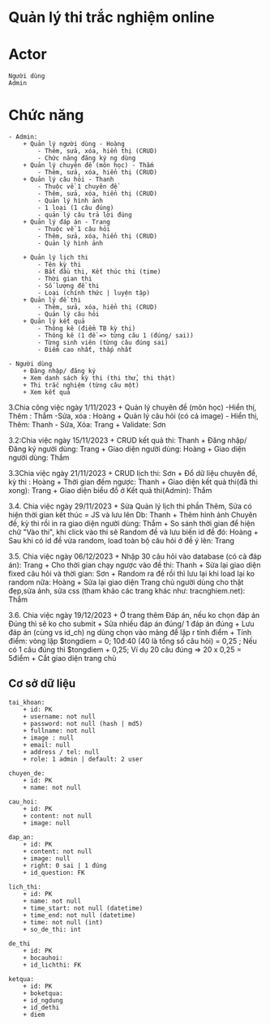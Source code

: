 # Quản lý thi trắc nghiệm online
# Actor
    Người dùng
    Admin
# Chức năng
    - Admin:
        + Quản lý người dùng - Hoàng
            - Thêm, sửa, xóa, hiển thị (CRUD)
            - Chức năng đăng ký ng dùng
        + Quản lý chuyên đề (môn học) - Thắm
            - Thêm, sửa, xóa, hiển thị (CRUD)
        + Quản lý câu hỏi - Thanh
            - Thuộc về 1 chuyên đề
            - Thêm, sửa, xóa, hiển thị (CRUD)
            - Quản lý hình ảnh
            - 1 loại (1 câu đúng)
            - quản lý câu trả lời đúng
        + Quản lý đáp án - Trang
            - Thuộc về 1 câu hỏi
            - Thêm, sửa, xóa, hiển thị (CRUD)
            - Quản lý hình ảnh

        + Quản lý lịch thi
            - Tên kỳ thi
            - Bắt đầu thi, Kết thúc thi (time)
            - Thời gian thi
            - Số lượng đề thi
            - Loại (chính thức | luyện tập)
        + Quản lý đề thi
            - Thêm, sửa, xóa, hiển thị (CRUD)
            - Quản lý câu hỏi
        + Quản lý kết quả
            - Thông kê (điểm TB kỳ thi)
            - Thông kê (1 đề => từng câu 1 (đúng/ sai))
            - Từng sinh viên (từng câu đúng sai)
            - Điểm cao nhất, thấp nhất

    - Người dùng
        + Đăng nhập/ đăng ký
        + Xem danh sách kỳ thi (thi thử, thi thật)
        + Thi trắc nghiệm (từng câu một)
        + Xem kết quả


3.Chia công việc ngày 1/11/2023
         + Quản lý chuyên đề (môn học)
            -Hiển thị, Thêm : Thắm
            -Sửa, xóa : Hoàng
        + Quản lý câu hỏi (có cả image)
            - Hiển thị, Thêm: Thanh
            - Sửa, Xóa: Trang
         + Validate: Sơn

         
3.2:Chia việc ngày 15/11/2023
        + CRUD kết quả thi: Thanh
        + Đăng nhập/Đăng ký người dùng: Trang
        + Giao diện người dùng: Hoàng
        + Giao diện người dùng: Thắm         


3.3Chia việc ngày 21/11/2023
        + CRUD lịch thi: Sơn
        + Đổ dữ liệu chuyên đề, kỳ thi : Hoàng
        + Thời gian đếm ngược: Thanh
        + Giao diện kết quả thi(đã thi xong): Trang
        + Giao diện biểu đồ ở Kết quả thi(Admin): Thắm 


3.4. Chia việc ngày 29/11/2023
        + Sửa Quản lý lịch thi phần Thêm, Sửa có 
        hiện thời gian kết thúc = JS và lưu lên Db: Thanh
        + Thêm hình ảnh Chuyên đề, kỳ thi rồi in ra giao diện người dùng: Thắm
        + So sánh thời gian để hiện chữ "Vào thi", khi click vào thi sẽ 
        Random đề và lưu biến id đề đó: Hoàng
        + Sau khi có id đề vừa random, load toàn bộ câu hỏi ở đề ý lên: Trang
        
3.5. Chia việc ngày 06/12/2023
        + Nhập 30 câu hỏi vào database (có cả đáp án): Trang
        + Cho thời gian chạy ngược vào đề thi: Thanh
        + Sửa lại giao diện fixed câu hỏi và thời gian: Sơn
        + Random ra đề rồi thì lưu lại khi load lại ko random nữa: Hoàng
        + Sửa lại giao diện Trang chủ người dùng cho thật đẹp,sửa ảnh, sửa css 
        (tham khảo các trang khác như: tracnghiem.net): Thắm

3.6. Chia việc ngày 19/12/2023
        + Ở trang thêm Đáp án, nếu ko chọn đáp án Đúng thì sẽ ko cho submit 
        + Sửa nhiều đáp án đúng/ 1 đáp án đúng
        + Lưu đáp án (cùng vs id_ch) ng dùng chọn vào mảng để lặp r tính điểm
        + Tính điểm: vòng lặp $tongdiem = 0; 10đ:40 (40 là tổng số câu hỏi) = 0,25 ;
        Nếu có 1 câu đúng thì $tongdiem + 0,25;
        Ví dụ 20 câu đúng => 20 x 0,25 = 5điểm 
        + Cắt giao diện trang chủ

## Cơ sở dữ liệu
    tai_khoan:
        + id: PK
        + username: not null
        + password: not null (hash | md5)
        + fullname: not null
        + image : null
        + email: null
        + address / tel: null
        + role: 1 admin | default: 2 user
    
    chuyen_de:
        + id: PK
        + name: not null
    
    cau_hoi:
        + id: PK
        + content: not null
        + image: null

    dap_an:
        + id: PK
        + content: not null
        + image: null
        + right: 0 sai | 1 đúng
        + id_question: FK

    lich_thi:
        + id: PK
        + name: not null
        + time_start: not null (datetime)
        + time_end: not null (datetime)
        + time: not null (int)
        + so_de_thi: int
    
    de_thi
        + id: PK
        + bocauhoi:
        + id_lichthi: FK
    
    ketqua:
        + id: PK
        + boketqua:
        + id_ngdung
        + id_dethi
        + diem
